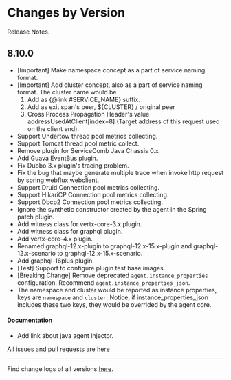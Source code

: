 Changes by Version
==================
Release Notes.

8.10.0
------------------

* [Important] Make namespace concept as a part of service naming format.
* [Important] Add cluster concept, also as a part of service naming format. The cluster name would be
    1. Add as {@link #SERVICE_NAME} suffix.
    2. Add as exit span's peer, ${CLUSTER} / original peer
    3. Cross Process Propagation Header's value addressUsedAtClient[index=8] (Target address of this request used on the
       client end).
* Support Undertow thread pool metrics collecting.
* Support Tomcat thread pool metric collect.
* Remove plugin for ServiceComb Java Chassis 0.x
* Add Guava EventBus plugin.
* Fix Dubbo 3.x plugin's tracing problem.
* Fix the bug that maybe generate multiple trace when invoke http request by spring webflux webclient.
* Support Druid Connection pool metrics collecting.
* Support HikariCP Connection pool metrics collecting.
* Support Dbcp2 Connection pool metrics collecting.
* Ignore the synthetic constructor created by the agent in the Spring patch plugin.
* Add witness class for vertx-core-3.x plugin.
* Add witness class for graphql plugin.
* Add vertx-core-4.x plugin.
* Renamed graphql-12.x-plugin to graphql-12.x-15.x-plugin and graphql-12.x-scenario to graphql-12.x-15.x-scenario.
* Add graphql-16plus plugin.
* [Test] Support to configure plugin test base images.
* [Breaking Change] Remove deprecated `agent.instance_properties` configuration.
  Recommend `agent.instance_properties_json`.
* The namespace and cluster would be reported as instance properties, keys are `namespace` and `cluster`. Notice, if
  instance_properties_json includes these two keys, they would be overrided by the agent core.

#### Documentation

* Add link about java agent injector.

All issues and pull requests are [here](https://github.com/apache/skywalking/milestone/120?closed=1)

------------------
Find change logs of all versions [here](changes).
